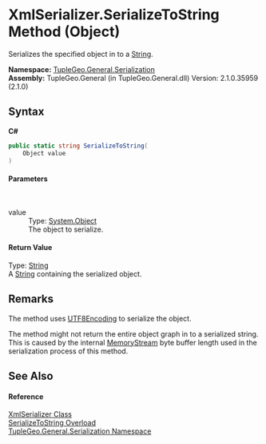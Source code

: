 # XmlSerializer.SerializeToString Method (Object)
 

Serializes the specified object in to a <a href="http://msdn2.microsoft.com/en-us/library/s1wwdcbf" target="_blank">String</a>.

**Namespace:**&nbsp;<a href="N_TupleGeo_General_Serialization">TupleGeo.General.Serialization</a><br />**Assembly:**&nbsp;TupleGeo.General (in TupleGeo.General.dll) Version: 2.1.0.35959 (2.1.0)

## Syntax

**C#**<br />
``` C#
public static string SerializeToString(
	Object value
)
```


#### Parameters
&nbsp;<dl><dt>value</dt><dd>Type: <a href="http://msdn2.microsoft.com/en-us/library/e5kfa45b" target="_blank">System.Object</a><br />The object to serialize.</dd></dl>

#### Return Value
Type: <a href="http://msdn2.microsoft.com/en-us/library/s1wwdcbf" target="_blank">String</a><br />A <a href="http://msdn2.microsoft.com/en-us/library/s1wwdcbf" target="_blank">String</a> containing the serialized object.

## Remarks

The method uses <a href="http://msdn2.microsoft.com/en-us/library/31d6tdy7" target="_blank">UTF8Encoding</a> to serialize the object.

The method might not return the entire object graph in to a serialized string. This is caused by the internal <a href="http://msdn2.microsoft.com/en-us/library/9a84386f" target="_blank">MemoryStream</a> byte buffer length used in the serialization process of this method.


## See Also


#### Reference
<a href="T_TupleGeo_General_Serialization_XmlSerializer">XmlSerializer Class</a><br /><a href="Overload_TupleGeo_General_Serialization_XmlSerializer_SerializeToString">SerializeToString Overload</a><br /><a href="N_TupleGeo_General_Serialization">TupleGeo.General.Serialization Namespace</a><br />